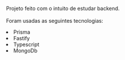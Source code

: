 Projeto feito com o intuito de estudar backend.<br/><br/>Foram usadas as seguintes tecnologias:<li>Prisma</li><li>Fastify</li><li>Typescript</li><li>MongoDb</li>
